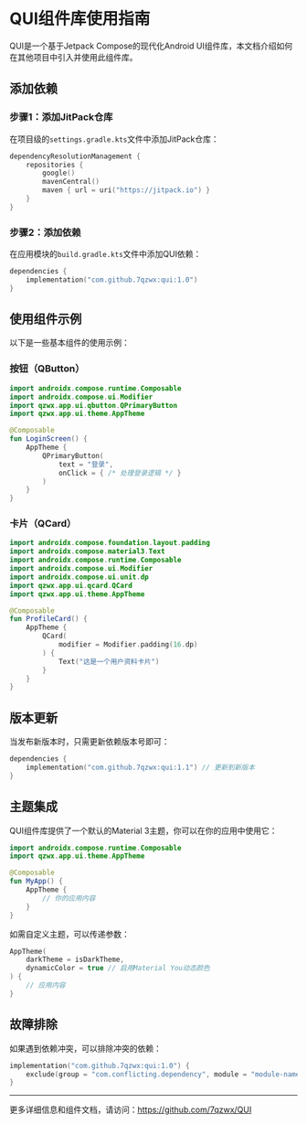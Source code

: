 # QUI组件库使用指南

QUI是一个基于Jetpack Compose的现代化Android UI组件库，本文档介绍如何在其他项目中引入并使用此组件库。

## 添加依赖

### 步骤1：添加JitPack仓库

在项目级的`settings.gradle.kts`文件中添加JitPack仓库：

```kotlin
dependencyResolutionManagement {
    repositories {
        google()
        mavenCentral()
        maven { url = uri("https://jitpack.io") }
    }
}
```

### 步骤2：添加依赖

在应用模块的`build.gradle.kts`文件中添加QUI依赖：

```kotlin
dependencies {
    implementation("com.github.7qzwx:qui:1.0")
}
```

## 使用组件示例

以下是一些基本组件的使用示例：

### 按钮（QButton）

```kotlin
import androidx.compose.runtime.Composable
import androidx.compose.ui.Modifier
import qzwx.app.ui.qbutton.QPrimaryButton
import qzwx.app.ui.theme.AppTheme

@Composable
fun LoginScreen() {
    AppTheme {
        QPrimaryButton(
            text = "登录",
            onClick = { /* 处理登录逻辑 */ }
        )
    }
}
```

### 卡片（QCard）

```kotlin
import androidx.compose.foundation.layout.padding
import androidx.compose.material3.Text
import androidx.compose.runtime.Composable
import androidx.compose.ui.Modifier
import androidx.compose.ui.unit.dp
import qzwx.app.ui.qcard.QCard
import qzwx.app.ui.theme.AppTheme

@Composable
fun ProfileCard() {
    AppTheme {
        QCard(
            modifier = Modifier.padding(16.dp)
        ) {
            Text("这是一个用户资料卡片")
        }
    }
}
```

## 版本更新

当发布新版本时，只需更新依赖版本号即可：

```kotlin
dependencies {
    implementation("com.github.7qzwx:qui:1.1") // 更新到新版本
}
```

## 主题集成

QUI组件库提供了一个默认的Material 3主题，你可以在你的应用中使用它：

```kotlin
import androidx.compose.runtime.Composable
import qzwx.app.ui.theme.AppTheme

@Composable
fun MyApp() {
    AppTheme {
        // 你的应用内容
    }
}
```

如需自定义主题，可以传递参数：

```kotlin
AppTheme(
    darkTheme = isDarkTheme,
    dynamicColor = true // 启用Material You动态颜色
) {
    // 应用内容
}
```

## 故障排除

如果遇到依赖冲突，可以排除冲突的依赖：

```kotlin
implementation("com.github.7qzwx:qui:1.0") {
    exclude(group = "com.conflicting.dependency", module = "module-name")
}
```

---

更多详细信息和组件文档，请访问：https://github.com/7qzwx/QUI 